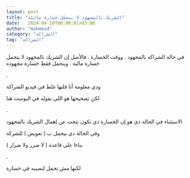 ```yaml
---
layout: post
title: "الشريك بالمجهود لا يتحمّل خسارة ماليّة"
date:   2024-04-10T00:00:01+03:00
author: "mahmoud"
category: "الشراكة"
tag: "الشراكة"
---
```



في حالة الشراكة بالمجهود . ووقت الخسارة . فالأصل إن
الشريك بالمجهود لا يتحمل خسارة مالية . ويتحمل فقط خسارة مجهوده

.

ودي معلومة أنا قلتها غلط في فيديو الشراكة

لكن تصحيحها هو اللي بقوله في البوست هنا

.

الاستثناء في الحالة دي هو إن الخسارة دي تكون نتجت عن
إهمال الشريك بالمجهود

وفي الحالة دي بيحمل ب ( تعويض ) للشركة

بناءا على قاعدة ( لا ضرر ولا ضرار )

.

لكنها مش تحمل لنصيبه في خسارة
